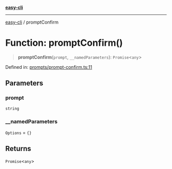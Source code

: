 [**easy-cli**](../README.md)

***

[easy-cli](../globals.md) / promptConfirm

# Function: promptConfirm()

> **promptConfirm**(`prompt`, `__namedParameters`): `Promise`\<`any`\>

Defined in: [prompts/prompt-confirm.ts:11](https://github.com/patrickeaton/easy-cli/blob/ab5cb143feca4db651c6301eb08aa7237cd71b79/src/prompts/prompt-confirm.ts#L11)

## Parameters

### prompt

`string`

### \_\_namedParameters

`Options` = `{}`

## Returns

`Promise`\<`any`\>
